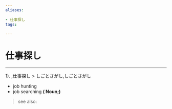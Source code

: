 ```yaml
---
aliases:
    
- 仕事探し
tags:
    
---
```


# 仕事探し
---
1).
,仕事探し > しごとさがし,しごとさがし

- job hunting
- job searching
**( Noun;)**
> see also: 
            